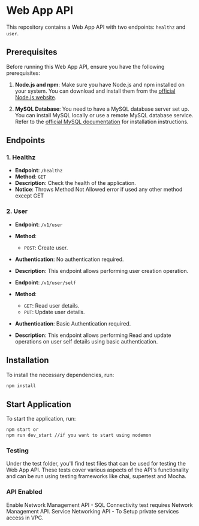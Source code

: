 # Web App API

This repository contains a Web App API with two endpoints: `healthz` and `user`.

## Prerequisites

Before running this Web App API, ensure you have the following prerequisites:

1. **Node.js and npm**: Make sure you have Node.js and npm installed on your system. You can download and install them from the [official Node.js website](https://nodejs.org/).

2. **MySQL Database**: You need to have a MySQL database server set up. You can install MySQL locally or use a remote MySQL database service. Refer to the [official MySQL documentation](https://dev.mysql.com/doc/) for installation instructions.

## Endpoints

### 1. Healthz

- **Endpoint**: `/healthz`
- **Method**: `GET`
- **Description**: Check the health of the application.
- **Notice**: Throws Method Not Allowed error if used any other method except GET

### 2. User

- **Endpoint**: `/v1/user`
- **Method**: 
  - `POST`: Create user.
- **Authentication**: No authentication required.
- **Description**: This endpoint allows performing user creation operation.

- **Endpoint**: `/v1/user/self`
- **Method**: 
  - `GET`: Read user details.
  - `PUT`: Update user details.
- **Authentication**: Basic Authentication required.
- **Description**: This endpoint allows performing Read and update operations on user self details using basic authentication.

## Installation

To install the necessary dependencies, run:

```bash
npm install
```

## Start Application

To start the application, run:

```bash
npm start or
npm run dev_start //if you want to start using nodemon
```

### Testing
Under the test folder, you'll find test files that can be used for testing the Web App API. These tests cover various aspects of the API's functionality and can be run using testing frameworks like chai, supertest and Mocha.

### API Enabled
Enable Network Management API - SQL Connectivity test requires Network Management API.
Service Networking API - To Setup private services access in VPC.




####
